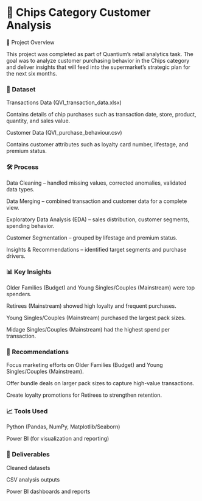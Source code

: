 # 🛒 Chips Category Customer Analysis
📌 Project Overview

This project was completed as part of Quantium’s retail analytics task. The goal was to analyze customer purchasing behavior in the Chips category and deliver insights that will feed into the supermarket’s strategic plan for the next six months.

### 📂 Dataset

Transactions Data (QVI_transaction_data.xlsx)

Contains details of chip purchases such as transaction date, store, product, quantity, and sales value.

Customer Data (QVI_purchase_behaviour.csv)

Contains customer attributes such as loyalty card number, lifestage, and premium status.

### 🛠️ Process

Data Cleaning – handled missing values, corrected anomalies, validated data types.

Data Merging – combined transaction and customer data for a complete view.

Exploratory Data Analysis (EDA) – sales distribution, customer segments, spending behavior.

Customer Segmentation – grouped by lifestage and premium status.

Insights & Recommendations – identified target segments and purchase drivers.

### 📊 Key Insights

Older Families (Budget) and Young Singles/Couples (Mainstream) were top spenders.

Retirees (Mainstream) showed high loyalty and frequent purchases.

Young Singles/Couples (Mainstream) purchased the largest pack sizes.

Midage Singles/Couples (Mainstream) had the highest spend per transaction.

### 🚀 Recommendations

Focus marketing efforts on Older Families (Budget) and Young Singles/Couples (Mainstream).

Offer bundle deals on larger pack sizes to capture high-value transactions.

Create loyalty promotions for Retirees to strengthen retention.

### 📈 Tools Used

Python (Pandas, NumPy, Matplotlib/Seaborn)

Power BI (for visualization and reporting)

### 📌 Deliverables

Cleaned datasets

CSV analysis outputs

Power BI dashboards and reports